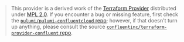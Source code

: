 > This provider is a derived work of the [Terraform Provider](https://github.com/confluentinc/terraform-provider-confluent)
> distributed under [MPL 2.0](https://www.mozilla.org/en-US/MPL/2.0/). If you encounter a bug or missing feature,
> first check the [`pulumi/pulumi-confluentcloud` repo](https://github.com/pulumi/pulumi-confluentcloud/issues); however, if that doesn't turn up anything,
> please consult the source [`confluentinc/terraform-provider-confluent` repo](https://github.com/confluentinc/terraform-provider-confluent/issues).